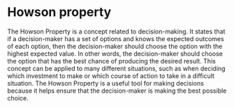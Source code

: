 # Howson property

The Howson Property is a concept related to decision-making. It states that if a decision-maker has a set of options and knows the expected outcomes of each option, then the decision-maker should choose the option with the highest expected value. In other words, the decision-maker should choose the option that has the best chance of producing the desired result. This concept can be applied to many different situations, such as when deciding which investment to make or which course of action to take in a difficult situation. The Howson Property is a useful tool for making decisions because it helps ensure that the decision-maker is making the best possible choice.
